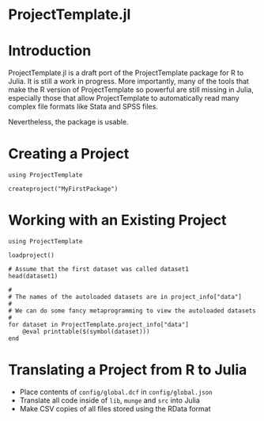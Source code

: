 ProjectTemplate.jl
==================

# Introduction

ProjectTemplate.jl is a draft port of the ProjectTemplate package for R to
Julia. It is still a work in progress. More importantly, many of the tools
that make the R version of ProjectTemplate so powerful are still missing
in Julia, especially those that allow ProjectTemplate to automatically read
many complex file formats like Stata and SPSS files.

Nevertheless, the package is usable.

# Creating a Project

	using ProjectTemplate

	createproject("MyFirstPackage")

# Working with an Existing Project

	using ProjectTemplate

	loadproject()

	# Assume that the first dataset was called dataset1
	head(dataset1)

	#
	# The names of the autoloaded datasets are in project_info["data"]
	#
	# We can do some fancy metaprogramming to view the autoloaded datasets
	#
	for dataset in ProjectTemplate.project_info["data"]
		@eval printtable($(symbol(dataset)))
	end

# Translating a Project from R to Julia

* Place contents of `config/global.dcf` in `config/global.json`
* Translate all code inside of `lib`, `munge` and `src` into Julia
* Make CSV copies of all files stored using the RData format
